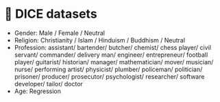 # 🎲 DICE datasets

* Gender: Male / Female / Neutral
* Religion: Christianity / Islam / Hinduism / Buddhism / Neutral
* Profession: assistant/ bartender/ butcher/ chemist/ chess player/ civil servant/ commander/ delivery man/ engineer/ entrepreneur/ football player/ guitarist/ historian/ manager/ mathematician/ mover/ musician/ nurse/ performing artist/ physicist/ plumber/ policeman/ politician/ prisoner/ producer/ prosecutor/ psychologist/ researcher/ software developer/ tailor/ doctor
* Age: Regression
